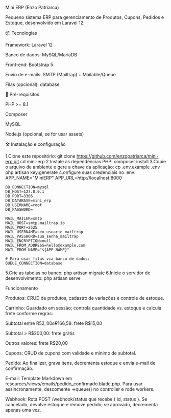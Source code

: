 Mini ERP (Enzo Patriarca)

Pequeno sistema ERP para gerenciamento de Produtos, Cupons, Pedidos e Estoque, desenvolvido em Laravel 12.

📦 Tecnologias

Framework: Laravel 12

Banco de dados: MySQL/MariaDB

Front-end: Bootstrap 5

Envio de e-mails: SMTP (Mailtrap) + Mailable/Queue

Filas (opcional): database

🚀 Pré-requisitos

PHP >= 8.1

Composer

MySQL

Node.js (opcional, se for usar assets)

🛠️ Instalação e configuração

1.Clone este repositório:
    git clone https://github.com/enzopatriarca/mini-erp.git
    cd mini-erp
2.Instale as dependências PHP:
    composer install
3.Copie o arquivo de ambiente e gere a chave da aplicação:
    cp .env.example .env
    php artisan key:generate
4.onfigure suas credenciais no .env:
    APP_NAME="MiniERP"
    APP_URL=http://localhost:8000

    DB_CONNECTION=mysql
    DB_HOST=127.0.0.1
    DB_PORT=3306
    DB_DATABASE=mini_erp
    DB_USERNAME=root
    DB_PASSWORD=

    MAIL_MAILER=smtp
    MAIL_HOST=smtp.mailtrap.io
    MAIL_PORT=2525
    MAIL_USERNAME=seu_usuario_mailtrap
    MAIL_PASSWORD=sua_senha_mailtrap
    MAIL_ENCRYPTION=null
    MAIL_FROM_ADDRESS=hello@example.com
    MAIL_FROM_NAME="${APP_NAME}"

    # Para usar filas via banco de dados:
    QUEUE_CONNECTION=database
5.Crie as tabelas no banco:
    php artisan migrate
6.Inicie o servidor de desenvolvimento:
    php artisan serve

Funcionamento

Produtos: CRUD de produtos, cadastro de variações e controle de estoque.

Carrinho: Guardado em sessão; controla quantidade vs. estoque e calcula frete conforme regras:

Subtotal entre R$52,00 e R$166,59: frete R$15,00

Subtotal > R$200,00: frete grátis

Outros valores: frete R$20,00

Cupons: CRUD de cupons com validade e mínimo de subtotal.

Pedido: Ao finalizar, grava itens, decrementa estoque e envia e-mail de confirmação.

E-mail: Template Markdown em resources/views/emails/pedido_confirmado.blade.php. Para usar assincronamente, descomente ->queue() no controller e rode workers.

Webhook: Rota POST /webhook/status que recebe { id, status }. Se cancelado, devolve estoque e remove pedido; se aprovado, decrementa apenas uma vez.